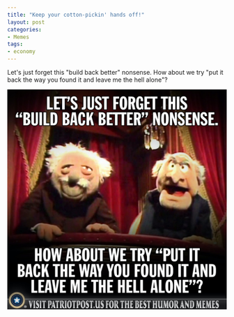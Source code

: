 ```yaml
---
title: "Keep your cotton-pickin' hands off!"
layout: post
categories:
- Memes
tags:
- economy
---
```


Let's just forget this "build back better" nonsense. How about we try "put it back the way you found it and leave me the hell alone"?

![Keep your cotton-pickin' hands off!](/assets/img/2021/11/leave-me-alone.jpg "Keep your cotton-pickin' hands off!")

